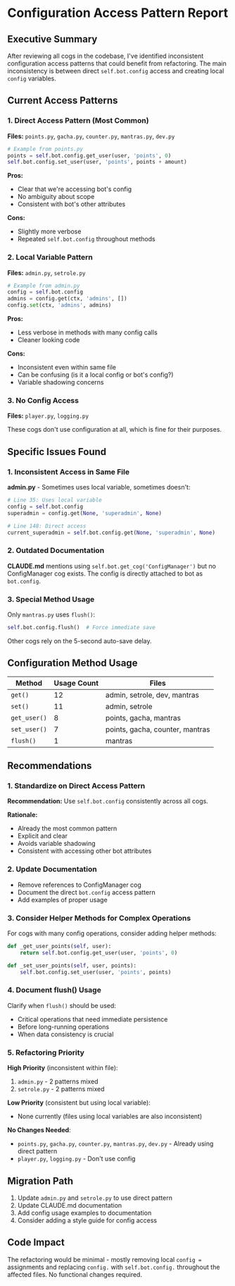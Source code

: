 # Configuration Access Pattern Report

## Executive Summary

After reviewing all cogs in the codebase, I've identified inconsistent configuration access patterns that could benefit from refactoring. The main inconsistency is between direct `self.bot.config` access and creating local `config` variables.

## Current Access Patterns

### 1. Direct Access Pattern (Most Common)
**Files:** `points.py`, `gacha.py`, `counter.py`, `mantras.py`, `dev.py`

```python
# Example from points.py
points = self.bot.config.get_user(user, 'points', 0)
self.bot.config.set_user(user, 'points', points + amount)
```

**Pros:**
- Clear that we're accessing bot's config
- No ambiguity about scope
- Consistent with bot's other attributes

**Cons:**
- Slightly more verbose
- Repeated `self.bot.config` throughout methods

### 2. Local Variable Pattern
**Files:** `admin.py`, `setrole.py`

```python
# Example from admin.py
config = self.bot.config
admins = config.get(ctx, 'admins', [])
config.set(ctx, 'admins', admins)
```

**Pros:**
- Less verbose in methods with many config calls
- Cleaner looking code

**Cons:**
- Inconsistent even within same file
- Can be confusing (is it a local config or bot's config?)
- Variable shadowing concerns

### 3. No Config Access
**Files:** `player.py`, `logging.py`

These cogs don't use configuration at all, which is fine for their purposes.

## Specific Issues Found

### 1. Inconsistent Access in Same File

**admin.py** - Sometimes uses local variable, sometimes doesn't:
```python
# Line 35: Uses local variable
config = self.bot.config
superadmin = config.get(None, 'superadmin', None)

# Line 148: Direct access
current_superadmin = self.bot.config.get(None, 'superadmin', None)
```

### 2. Outdated Documentation

**CLAUDE.md** mentions using `self.bot.get_cog('ConfigManager')` but no ConfigManager cog exists. The config is directly attached to bot as `bot.config`.

### 3. Special Method Usage

Only `mantras.py` uses `flush()`:
```python
self.bot.config.flush()  # Force immediate save
```

Other cogs rely on the 5-second auto-save delay.

## Configuration Method Usage

| Method | Usage Count | Files |
|--------|-------------|-------|
| `get()` | 12 | admin, setrole, dev, mantras |
| `set()` | 11 | admin, setrole |
| `get_user()` | 8 | points, gacha, mantras |
| `set_user()` | 7 | points, gacha, counter, mantras |
| `flush()` | 1 | mantras |

## Recommendations

### 1. Standardize on Direct Access Pattern
**Recommendation:** Use `self.bot.config` consistently across all cogs.

**Rationale:**
- Already the most common pattern
- Explicit and clear
- Avoids variable shadowing
- Consistent with accessing other bot attributes

### 2. Update Documentation
- Remove references to ConfigManager cog
- Document the direct `bot.config` access pattern
- Add examples of proper usage

### 3. Consider Helper Methods for Complex Operations
For cogs with many config operations, consider adding helper methods:

```python
def _get_user_points(self, user):
    return self.bot.config.get_user(user, 'points', 0)

def _set_user_points(self, user, points):
    self.bot.config.set_user(user, 'points', points)
```

### 4. Document flush() Usage
Clarify when `flush()` should be used:
- Critical operations that need immediate persistence
- Before long-running operations
- When data consistency is crucial

### 5. Refactoring Priority

**High Priority** (inconsistent within file):
1. `admin.py` - 2 patterns mixed
2. `setrole.py` - 2 patterns mixed

**Low Priority** (consistent but using local variable):
- None currently (files using local variables are also inconsistent)

**No Changes Needed**:
- `points.py`, `gacha.py`, `counter.py`, `mantras.py`, `dev.py` - Already using direct pattern
- `player.py`, `logging.py` - Don't use config

## Migration Path

1. Update `admin.py` and `setrole.py` to use direct pattern
2. Update CLAUDE.md documentation
3. Add config usage examples to documentation
4. Consider adding a style guide for config access

## Code Impact

The refactoring would be minimal - mostly removing local `config =` assignments and replacing `config.` with `self.bot.config.` throughout the affected files. No functional changes required.